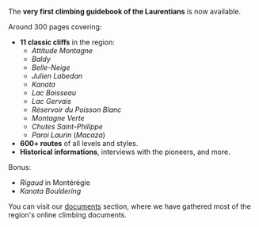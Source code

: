 The **very first climbing guidebook of the Laurentians** is now available.

Around 300 pages covering:

- **11 classic cliffs** in the region:
  - _Attitude Montagne_
  - _Baldy_
  - _Belle-Neige_
  - _Julien Labedan_
  - _Kanata_
  - _Lac Boisseau_
  - _Lac Gervais_
  - _Réservoir du Poisson Blanc_
  - _Montagne Verte_
  - _Chutes Saint-Philippe_
  - _Paroi Laurin_ (_Macaza_)
- **600+ routes** of all levels and styles.
- **Historical informations**, interviews with the pioneers, and more.

Bonus:

- _Rigaud_ in Montérégie
- _Kanata Bouldering_

You can visit our [documents](./documents) section, where we have gathered most of the region's online climbing documents.
